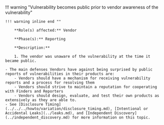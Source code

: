 <a name="12"></a>
!!! warning "Vulnerability becomes public prior to vendor awareness of the vulnerability"

    !!! warning inline end ""

        **Role(s) affected:** Vendor

        **Phase(s):** Reporting

        **Description:**

        1. The vendor was unaware of the vulnerability at the time it became public.

    - The main defenses Vendors have against being surprised by public reports of vulnerabilities in their products are:
        - Vendors should have a mechanism for receiving vulnerability reports and a process for resolving them
        - Vendors should strive to maintain a reputation for cooperating with Finders and Reporters
        - Vendors should design, evaluate, and test their own products as extensively as they are able to.
    - See [Disclosure Timing](../../../howto/variation/disclosure_timing.md), [Intentional or Accidental Leaks](../leaks.md), and [Independent Discovery](../independent_discovery.md) for more information on this topic.

